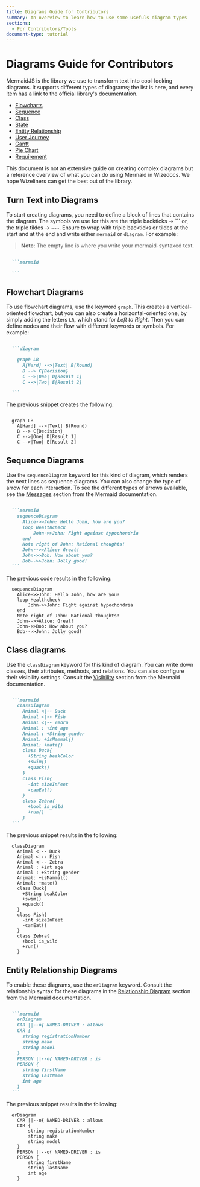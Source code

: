 ```yaml
---
title: Diagrams Guide for Contributors
summary: An overview to learn how to use some usefuls diagram types 
sections: 
  - For Contributors/Tools
document-type: tutorial
---
```


# Diagrams Guide for Contributors

MermaidJS is the library we use to transform text into cool-looking diagrams. It supports different types of diagrams; the list is here, and every item
has a link to the official library's documentation.

- [Flowcharts](https://mermaid-js.github.io/mermaid/#/flowchart)
- [Sequence](https://mermaid-js.github.io/mermaid/#/sequenceDiagram)
- [Class](https://mermaid-js.github.io/mermaid/#/classDiagram)
- [State](https://mermaid-js.github.io/mermaid/#/stateDiagram)
- [Entity Relationship](https://mermaid-js.github.io/mermaid/#/entityRelationshipDiagram)
- [User Journey](https://mermaid-js.github.io/mermaid/#/user-journey)
- [Gantt](https://mermaid-js.github.io/mermaid/#/gantt)
- [Pie Chart](https://mermaid-js.github.io/mermaid/#/pie)
- [Requirement](https://mermaid-js.github.io/mermaid/#/requirementDiagram)

This document is not an extensive guide on creating complex diagrams but a reference overview of what you can do using Mermaid in Wizedocs. We hope
Wizeliners can get the best out of the library.

## Turn Text into Diagrams

To start creating diagrams, you need to define a block of lines that contains the diagram. The symbols we use for this are the triple
backticks → \`\`\` or,  the triple tildes → `~~~`. Ensure to wrap with triple backticks or tildes at the start and at the  end and write
either `mermaid` or `diagram`. For example:

>**Note**: The empty line is where you write your mermaid-syntaxed text.

~~~markdown
  
  ```mermaid
    
  ```

~~~

## Flowchart Diagrams

To use flowchart diagrams, use the keyword `graph`. This creates a
vertical-oriented flowchart, but you can also create a horizontal-oriented one,
by simply adding the letters `LR`, which stand for _Left to Right_. Then you can
define nodes and their flow with different keywords or symbols. For example:

~~~markdown

  ```diagram

    graph LR
      A[Hard] -->|Text| B(Round)
      B --> C{Decision}
      C -->|One| D[Result 1]
      C -->|Two| E[Result 2]

  ```

~~~

The previous snippet creates the following:

~~~diagram

  graph LR
    A[Hard] -->|Text| B(Round)
    B --> C{Decision}
    C -->|One| D[Result 1]
    C -->|Two| E[Result 2]

~~~

## Sequence Diagrams

Use the `sequenceDiagram` keyword for this kind of diagram, which renders the next lines as sequence diagrams. You can also change the type of
arrow for each interaction. To see the different types of arrows available, see the
[Messages](https://mermaid-js.github.io/mermaid/#/sequenceDiagram?id=messages) section from the Mermaid documentation.

~~~markdown

  ```mermaid
    sequenceDiagram
      Alice->>John: Hello John, how are you?
      loop Healthcheck
          John->>John: Fight against hypochondria
      end
      Note right of John: Rational thoughts!
      John-->>Alice: Great!
      John->>Bob: How about you?
      Bob-->>John: Jolly good!
  ```

~~~

The previous code results in the following:

~~~mermaid
  sequenceDiagram
    Alice->>John: Hello John, how are you?
    loop Healthcheck
        John->>John: Fight against hypochondria
    end
    Note right of John: Rational thoughts!
    John-->>Alice: Great!
    John->>Bob: How about you?
    Bob-->>John: Jolly good!
~~~

## Class diagrams

Use the `classDiagram` keyword for this kind of diagram. You can write down classes, their attributes, methods, and relations.
You can also configure their visibility settings. Consult the
[Visibility](https://mermaid-js.github.io/mermaid/#/classDiagram?id=visibility) section from the Mermaid documentation.

~~~markdown

  ```mermaid
    classDiagram
      Animal <|-- Duck
      Animal <|-- Fish
      Animal <|-- Zebra
      Animal : +int age
      Animal : +String gender
      Animal: +isMammal()
      Animal: +mate()
      class Duck{
        +String beakColor
        +swim()
        +quack()
      }
      class Fish{
        -int sizeInFeet
        -canEat()
      }
      class Zebra{
        +bool is_wild
        +run()
      }
  ```

~~~

The previous snippet results in the following:

~~~mermaid
  classDiagram
    Animal <|-- Duck
    Animal <|-- Fish
    Animal <|-- Zebra
    Animal : +int age
    Animal : +String gender
    Animal: +isMammal()
    Animal: +mate()
    class Duck{
      +String beakColor
      +swim()
      +quack()
    }
    class Fish{
      -int sizeInFeet
      -canEat()
    }
    class Zebra{
      +bool is_wild
      +run()
    }
~~~

## Entity Relationship Diagrams

To enable these diagrams, use the `erDiagram` keyword.
Consult the relationship syntax for these diagrams in the
[Relationship Diagram](https://mermaid-js.github.io/mermaid/#/entityRelationshipDiagram?id=relationship-syntax) section from the Mermaid documentation.

~~~markdown

  ```mermaid
    erDiagram
    CAR ||--o{ NAMED-DRIVER : allows
    CAR {
      string registrationNumber
      string make
      string model
    }
    PERSON ||--o{ NAMED-DRIVER : is
    PERSON {
      string firstName
      string lastName
      int age
    }
  ```

~~~

The previous snippet results in the following:

~~~mermaid
  erDiagram
    CAR ||--o{ NAMED-DRIVER : allows
    CAR {
        string registrationNumber
        string make
        string model
    }
    PERSON ||--o{ NAMED-DRIVER : is
    PERSON {
        string firstName
        string lastName
        int age
    }
~~~

